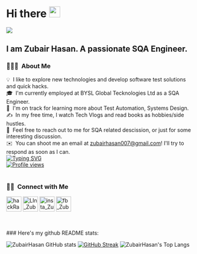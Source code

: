 # Hi there <img src="https://github.com/TheDudeThatCode/TheDudeThatCode/blob/master/Assets/Hi.gif" width="29px">
![](https://camo.githubusercontent.com/992babdffd8c74a1502de375fbdf7e4d54773242/68747470733a2f2f6d656469612e67697068792e636f6d2f6d656469612f53576f536b4e36447854737a71494b4571762f67697068792e676966)
## I am Zubair Hasan. A passionate SQA Engineer.

### 👨🏻‍💻 &nbsp;About Me

💡 &nbsp;I like to explore new technologies and develop software test solutions and quick hacks.\
🎓 &nbsp;I'm currently employed at BYSL Global Tecknologies Ltd as a SQA Engineer.\
🌱 &nbsp;I'm on track for learning more about Test Automation, Systems Design.\
✍️ &nbsp;In my free time, I watch Tech Vlogs and read books as hobbies/side hustles.\
💬 &nbsp;Feel free to reach out to me for SQA related descission, or just for some interesting discussion.\
✉️ &nbsp;You can shoot me an email at zubairhasan007@gmail.com! I'll try to respond as soon as I can.
<br>
[![Typing SVG](https://readme-typing-svg.herokuapp.com?vCenter=true&width=500&lines=Software+Quality+Assurance+Engineer;With+4+Years+of+Experience;Passionate+about+Software+Architecture)](https://git.io/typing-svg)
<br> [![Profile views](https://komarev.com/ghpvc/?username=ZubairDastan&label=Profile%20views)](https://github.com/ZubairDastan)
<br>
<br>
<h3> 🤝🏻 &nbsp;Connect with Me </h3> 
<p align="center">
<p>
<a href="https://www.hackerrank.com/zubairhasan007" target="blank"><img align="center" src="https://cdn.worldvectorlogo.com/logos/hackerrank.svg" alt="hackRank_Zubair" height="40" width="40" /></a>
<a href="https://www.linkedin.com/in/zubair-hasan-528955177" target="blank"><img align="center" src="https://upload.wikimedia.org/wikipedia/commons/thumb/f/f8/LinkedIn_icon_circle.svg/2048px-LinkedIn_icon_circle.svg.png" alt="LIn_Zubair" height="40" width="40" /></a>  
<a href="https://www.instagram.com/zubair_dastan/" target="blank"><img align="center" src="https://cdn.pixabay.com/photo/2021/06/15/12/14/instagram-6338392_1280.png" alt="insta_Zubair" height="40" width="40" /></a>
<a href="https://www.facebook.com/zubair.dastan/" target="blank"><img align="center" src="https://www.svgrepo.com/show/299425/facebook.svg" alt="fb_Zubair" height="40" width="40" /></a>
</p>
<!--<a href="https://kkvanonymous.github.io/"><img alt="Website" src="https://img.shields.io/website?style=for-the-badge&up_message=portfolio&url=https%3A%2F%2Fkkvanonymous.github.io%2F"></a>-->
</p>
<br>
<br>
### Here's my github README stats:

![ZubairHasan GitHub stats](https://github-readme-stats.vercel.app/api?username=ZubairDastan&show_icons=true&theme=radical) 
[![GitHub Streak](https://github-readme-streak-stats.herokuapp.com/?user=ZubairDastan&theme=radical)](https://git.io/streak-stats) 
![ZubairHasan's Top Langs](https://github-readme-stats.vercel.app/api/top-langs/?username=ZubairDastan&theme=tokyonight&layout=compact)


